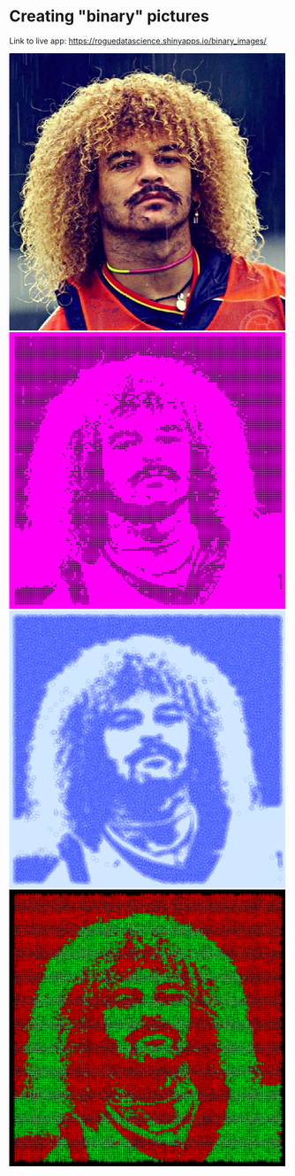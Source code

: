# Creating "binary" pictures

Link to live app: https://roguedatascience.shinyapps.io/binary_images/

<img src="pibe_example/pibe_original.jpg" width="500" />
<img src="pibe_example/pibe1.png" width="500" />
<img src="pibe_example/pibe2.png" width="500" />
<img src="pibe_example/pibe3.png" width="500" />
